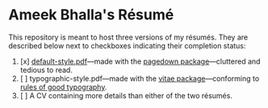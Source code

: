 # Ameek Bhalla's Résumé

This repository is meant to host three versions of my résumés. They are described below next to checkboxes indicating their completion status: 
1. [x] [default-style.pdf](https://github.com/ameekbhalla/cv/blob/master/default-style.pdf)—made with the [pagedown package](https://github.com/rstudio/pagedown)—cluttered and tedious to read.
2. [ ] typographic-style.pdf—made with the [vitae package](https://github.com/mitchelloharawild/vitae)—conforming to [rules of good typography](https://practicaltypography.com/resumes.html).
3. [ ] A CV containing more details than either of the two résumés.
